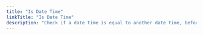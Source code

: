 ```yaml
---
title: "Is Date Time"
linkTitle: "Is Date Time"
description: "Check if a date time is equal to another date time, before it, after it, or between two date times."
---
```

